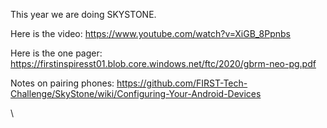 This year we are doing SKYSTONE.

Here is the video: https://www.youtube.com/watch?v=XiGB_8Ppnbs

Here is the one pager: https://firstinspiresst01.blob.core.windows.net/ftc/2020/gbrm-neo-pg.pdf

Notes on pairing phones: https://github.com/FIRST-Tech-Challenge/SkyStone/wiki/Configuring-Your-Android-Devices

\
